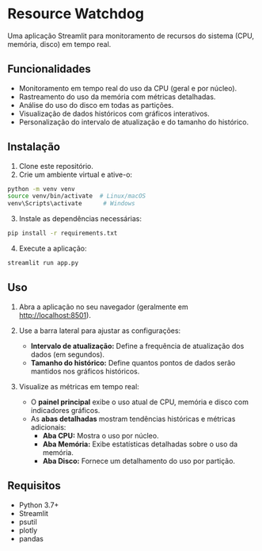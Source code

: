 # **Resource Watchdog**  

Uma aplicação Streamlit para monitoramento de recursos do sistema (CPU, memória, disco) em tempo real.  

## **Funcionalidades**  

- Monitoramento em tempo real do uso da CPU (geral e por núcleo).  
- Rastreamento do uso da memória com métricas detalhadas.  
- Análise do uso do disco em todas as partições.  
- Visualização de dados históricos com gráficos interativos.  
- Personalização do intervalo de atualização e do tamanho do histórico.  

## **Instalação**  

1. Clone este repositório.  
2. Crie um ambiente virtual e ative-o:  

```bash
python -m venv venv
source venv/bin/activate  # Linux/macOS
venv\Scripts\activate      # Windows
```  

3. Instale as dependências necessárias:  

```bash
pip install -r requirements.txt
```  

4. Execute a aplicação:  

```bash
streamlit run app.py
```  

## **Uso**  

1. Abra a aplicação no seu navegador (geralmente em [http://localhost:8501](http://localhost:8501)).  
2. Use a barra lateral para ajustar as configurações:  
   - **Intervalo de atualização:** Define a frequência de atualização dos dados (em segundos).  
   - **Tamanho do histórico:** Define quantos pontos de dados serão mantidos nos gráficos históricos.  

3. Visualize as métricas em tempo real:  
   - O **painel principal** exibe o uso atual de CPU, memória e disco com indicadores gráficos.  
   - As **abas detalhadas** mostram tendências históricas e métricas adicionais:  
     - **Aba CPU:** Mostra o uso por núcleo.  
     - **Aba Memória:** Exibe estatísticas detalhadas sobre o uso da memória.  
     - **Aba Disco:** Fornece um detalhamento do uso por partição.  

## **Requisitos**  

- Python 3.7+  
- Streamlit  
- psutil  
- plotly  
- pandas  
